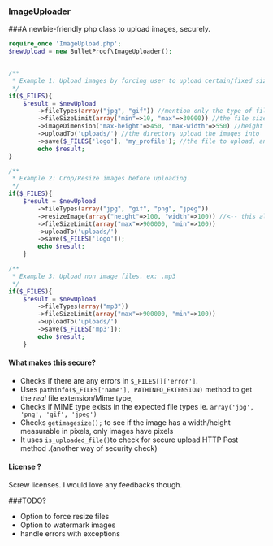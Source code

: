 ### ImageUploader
###A newbie-friendly php class to upload images, securely.

````php
require_once 'ImageUpload.php';
$newUpload = new BulletProof\ImageUploader();


/**
 * Example 1: Upload images by forcing user to upload certain/fixed sizes.
 */
if($_FILES){
    $result = $newUpload
        ->fileTypes(array("jpg", "gif")) //mention only the type of files, to be uploaded.
        ->fileSizeLimit(array("min"=>10, "max"=>30000)) //the file size in bytes. ! 30000 bytes = 30kb
        ->imageDimension("max-height"=>450, "max-width"=>550) //height and width of image in pixels
        ->uploadTo('uploads/') //the directory upload the images into
        ->save($_FILES['logo'], 'my_profile'); //the file to upload, and a new file name
        echo $result;  
}
````
````php
/**
 * Example 2: Crop/Resize images before uploading. 
 */
if($_FILES){
    $result = $newUpload
        ->fileTypes(array("jpg", "gif", "png", "jpeg"))
        ->resizeImage(array("height"=>100, "width"=>100)) //<-- this allows to resize all image to 100x100px
        ->fileSizeLimit(array("max"=>900000, "min"=>100))
        ->uploadTo('uploads/')
        ->save($_FILES['logo']);
        echo $result;  
    }
````
````php
/**
 * Example 3: Upload non image files. ex: .mp3
 */
if($_FILES){
    $result = $newUpload
        ->fileTypes(array("mp3"))
        ->fileSizeLimit(array("max"=>900000, "min"=>100))
        ->uploadTo('uploads/')
        ->save($_FILES['mp3']);
        echo $result;  
    }
````

#### What makes this secure?

* Checks if there are any errors in `$_FILES[]['error']`.
* Uses `pathinfo($_FILES['name'], PATHINFO_EXTENSION)` method to get the *real* file extension/Mime type,
* Checks if MIME type exists in the expected file types ie. `array('jpg', 'png', 'gif', 'jpeg')`
* Checks `getimagesize();` to see if the image has a width/height measurable in pixels, only images have pixels
* It uses `is_uploaded_file()`to check for secure upload HTTP Post method .(another way of security check)


#### License ?

Screw licenses. I would love any feedbacks though.

###TODO? 
* Option to force resize files
* Option to watermark images
* handle errors with exceptions 
